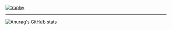 [![trophy](https://github-profile-trophy.vercel.app/?username=andrelramos&theme=onedark)](https://github.com/ryo-ma/github-profile-trophy)

_________
[![Anurag's GitHub stats](https://github-readme-stats.vercel.app/api?username=andrelramos)](https://github.com/anuraghazra/github-readme-stats)
